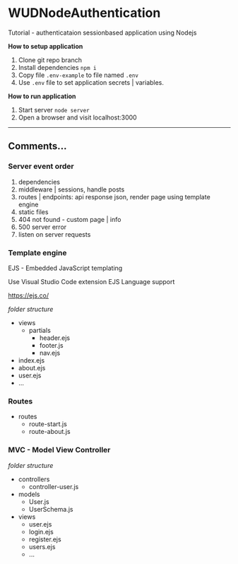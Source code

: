 # WUDNodeAuthentication
Tutorial - authenticataion sessionbased application using Nodejs

**How to setup application**

1. Clone git repo branch
2. Install dependencies `npm i`
3. Copy file `.env-example` to file named `.env`
4. Use `.env` file to set application secrets | variables. 
   
**How to run application**

1. Start server `node server` 
2. Open a browser and visit localhost:3000

___

## Comments...

### Server event order
1. dependencies
2. middleware | sessions, handle posts
3. routes | endpoints: api response json, render page using template engine
4. static files
5. 404 not found - custom page | info
6. 500 server error
7. listen on server requests

### Template engine

EJS - Embedded JavaScript templating

Use Visual Studio Code extension EJS Language support 

https://ejs.co/

*folder structure*

- views
  - partials
    - header.ejs
    - footer.js
    - nav.ejs 
- index.ejs
- about.ejs
- user.ejs
- ...


### Routes

- routes
  - route-start.js
  - route-about.js

### MVC - Model View Controller

*folder structure*

- controllers
  - controller-user.js
- models
  <!-- model-user.js ... if class | schema - User.js  -->
  - User.js
  - UserSchema.js
- views
  - user.ejs
  - login.ejs
  - register.ejs
  - users.ejs
  - ...